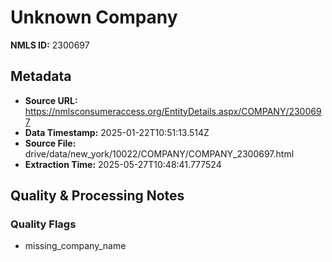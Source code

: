 # Unknown Company

**NMLS ID:** 2300697

## Metadata
- **Source URL:** https://nmlsconsumeraccess.org/EntityDetails.aspx/COMPANY/2300697
- **Data Timestamp:** 2025-01-22T10:51:13.514Z
- **Source File:** drive/data/new_york/10022/COMPANY/COMPANY_2300697.html
- **Extraction Time:** 2025-05-27T10:48:41.777524

## Quality & Processing Notes
### Quality Flags
- missing_company_name
